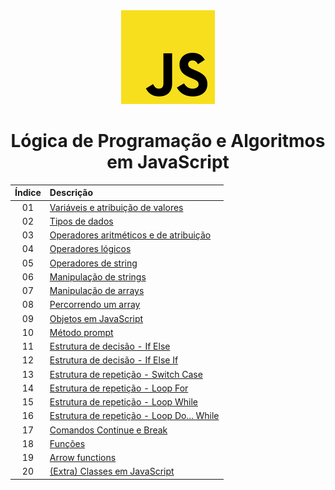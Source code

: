 <div align="center">
	<img src="./assets/js.png">
	<h1>Lógica de Programação e Algoritmos em JavaScript</h1>

Índice | Descrição 
:---:  | :---
01 | [Variáveis e atribuição de valores](https://github.com/michelelozada/Logica-de-Programacao-e-Algoritmos-em-JavaScript/blob/main/Files/01-Variaveis-e-Atribuicao.js)
02 | [Tipos de dados](https://github.com/michelelozada/Logica-de-Programacao-e-Algoritmos-em-JavaScript/blob/main/Files/02-Tipos-de-Dados.js)
03 | [Operadores aritméticos e de atribuição](https://github.com/michelelozada/Logica-de-Programacao-e-Algoritmos-em-JavaScript/blob/main/Files/03-Operadores-Aritmeticos-e-de-Atribuicao.js)
04 | [Operadores lógicos](https://github.com/michelelozada/Logica-de-Programacao-e-Algoritmos-em-JavaScript/blob/main/Files/04-Operadores-Logicos.js)
05 | [Operadores de string](https://github.com/michelelozada/Logica-de-Programacao-e-Algoritmos-em-JavaScript/blob/main/Files/05-Operadores-de-String.js)
06 | [Manipulação de strings](https://github.com/michelelozada/Logica-de-Programacao-e-Algoritmos-em-JavaScript/blob/main/Files/06-Manipulacao-de-Strings.js)
07 | [Manipulação de arrays](https://github.com/michelelozada/Logica-de-Programacao-e-Algoritmos-em-JavaScript/blob/main/Files/07-Manipulacao-de-Arrays.js)
08 | [Percorrendo um array](https://github.com/michelelozada/Logica-de-Programacao-e-Algoritmos-em-JavaScript/blob/main/Files/08-Percorrendo-um-Array.js)
09 | [Objetos em JavaScript](https://github.com/michelelozada/Logica-de-Programacao-e-Algoritmos-em-JavaScript/blob/main/Files/09-Objetos.js)
10 | [Método prompt](https://github.com/michelelozada/Logica-de-Programacao-e-Algoritmos-em-JavaScript/blob/main/Files/10-Metodo-Prompt.js)
11 | [Estrutura de decisão - If Else](https://github.com/michelelozada/Logica-de-Programacao-e-Algoritmos-em-JavaScript/blob/main/Files/11-Estrutura-Decisao-If-Else.js)
12 | [Estrutura de decisão - If Else If](https://github.com/michelelozada/Logica-de-Programacao-e-Algoritmos-em-JavaScript/blob/main/Files/12-Estrutura-Decisao-If-Else-If.js)
13 | [Estrutura de repetição - Switch Case](https://github.com/michelelozada/Logica-de-Programacao-e-Algoritmos-em-JavaScript/blob/main/Files/13-Estrutura-Decisao-Switch-Case.js)
14 | [Estrutura de repetição - Loop For](https://github.com/michelelozada/Logica-de-Programacao-e-Algoritmos-em-JavaScript/blob/main/Files/14-Estrutura-Repeticao-Loop-For.js)
15 | [Estrutura de repetição - Loop While](https://github.com/michelelozada/Logica-de-Programacao-e-Algoritmos-em-JavaScript/blob/main/Files/15-Estrutura-Repeticao-Loop-While.js)
16 | [Estrutura de repetição - Loop Do... While](https://github.com/michelelozada/Logica-de-Programacao-e-Algoritmos-em-JavaScript/blob/main/Files/16-Estrutura-Repeticao-Loop-Do-While.js)
17 | [Comandos Continue e Break](https://github.com/michelelozada/Logica-de-Programacao-e-Algoritmos-em-JavaScript/blob/main/Files/17-Comandos-Continue-e-Break.js)
18 | [Funções](https://github.com/michelelozada/Logica-de-Programacao-e-Algoritmos-em-JavaScript/blob/main/Files/18-Funcoes.js)
19 | [Arrow functions](https://github.com/michelelozada/Logica-de-Programacao-e-Algoritmos-em-JavaScript/blob/main/Files/19-Arrow-Functions.js)
20 | [(Extra) Classes em JavaScript](https://github.com/michelelozada/Logica-de-Programacao-e-Algoritmos-em-JavaScript/blob/main/Files/20-(Extra)Classes-em-JS.js)
</div>